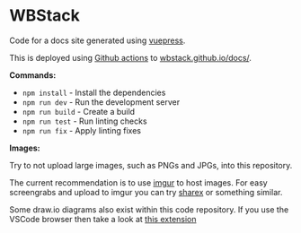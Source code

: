 # WBStack

Code for a docs site generated using [vuepress](https://vuepress.vuejs.org/).

This is deployed using [Github actions](./.github/workflows/pages.build.yml) to [wbstack.github.io/docs/](https://wbstack.github.io/docs).

**Commands:**

- `npm install` - Install the dependencies
- `npm run dev` - Run the development server
- `npm run build` - Create a build
- `npm run test` - Run linting checks
- `npm run fix` - Apply linting fixes

**Images:**

Try to not upload large images, such as PNGs and JPGs, into this repository.

The current recommendation is to use [imgur](https://imgur.com/) to host images.
For easy screengrabs and upload to imgur you can try [sharex](https://getsharex.com/) or something similar.

Some draw.io diagrams also exist within this code repository.
If you use the VSCode browser then take a look at [this extension](https://marketplace.visualstudio.com/items?itemName=hediet.vscode-drawio)
